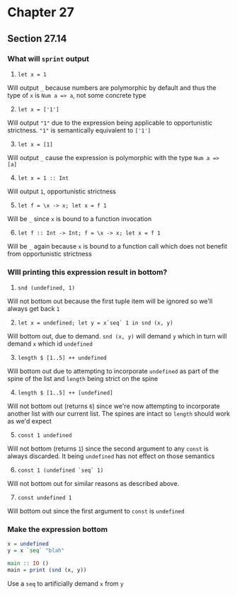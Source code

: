 # Chapter 27

## Section 27.14

### What will `sprint` output

1. `let x = 1`

Will output `_` because numbers are polymorphic by default and thus the type of `x` is `Num a => a`, not some concrete type

2. `let x = ['1']`

Will output `"1"` due to the expression being applicable to opportunistic strictness. `"1"` is semantically equivalent to `['1']`

3. `let x = [1]`

Will output `_` cause the expression is polymorphic with the type `Num a => [a]`

4. `let x = 1 :: Int`

Will output `1`, opportunistic strictness

5. `let f = \x -> x; let x = f 1`

Will be `_` since `x` is bound to a function invocation

6. `let f :: Int -> Int; f = \x -> x; let x = f 1`

Will be `_` again because `x` is bound to a function call which does not benefit from opportunistic strictness

### WIll printing this expression result in bottom?

1. `snd (undefined, 1)`

Will not bottom out because the first tuple item will be ignored so we'll always get back `1`

2. ``let x = undefined; let y = x`seq` 1 in snd (x, y)``

Will bottom out, due to demand. `snd (x, y)` will demand `y` which in turn will demand `x` which id `undefined`

3. `length $ [1..5] ++ undefined`

Will bottom out due to attempting to incorporate `undefined` as part of the spine of the list and `length` being strict on the spine

4. `length $ [1..5] ++ [undefined]`

Will not bottom out (returns `6`) since we're now attempting to incorporate another list with our current list. The spines are intact so `length` should work as we'd expect

5. `const 1 undefined`

Will not bottom (returns `1`) since the second argument to any `const` is always discarded. It being `undefined` has not effect on those semantics

6. ``const 1 (undefined `seq` 1)``

Will not bottom out for similar reasons as described above.

7. `const undefined 1`

Will bottom out since the first argument to `const` is `undefined`

### Make the expression bottom

```haskell
x = undefined
y = x `seq` "blah"

main :: IO ()
main = print (snd (x, y))
```

Use a `seq` to artificially demand `x` from `y`

